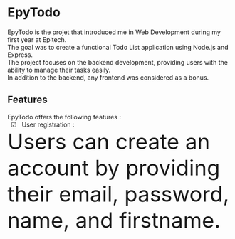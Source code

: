 
# EpyTodo

EpyTodo is the projet that introduced me in Web Development during my first year at Epitech.  
The goal was to create a functional Todo List application using Node.js and Express.  
The project focuses on the backend development, providing users with the ability to manage their tasks easily.  
In addition to the backend, any frontend was considered as a bonus. 
## Features

EpyTodo offers the following features :  
&nbsp;&nbsp;&#x2611;&nbsp;&nbsp; User registration :  
<font size="10"> Users can create an account by providing their email, password, name, and firstname. </font>